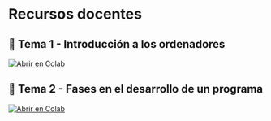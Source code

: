 # Recursos docentes

## 📘 Tema 1 - Introducción a los ordenadores

<a href="https://colab.research.google.com/github/JuliaClementeP/telSI/blob/main/unit1_SSII_alum.ipynb" target="_blank">
  <img src="https://colab.research.google.com/assets/colab-badge.svg" alt="Abrir en Colab"/>
</a>

## 📘 Tema 2 - Fases en el desarrollo de un programa

<a href="https://colab.research.google.com/github/JuliaClementeP/telSI/blob/main/unit2_SSII_alumn.ipynb" target="_blank">
  <img src="https://colab.research.google.com/assets/colab-badge.svg" alt="Abrir en Colab"/>
</a>